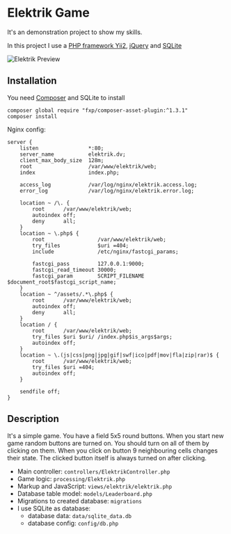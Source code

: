 Elektrik Game
============================

It's an demonstration project to show my skills.

In this project I use a [PHP framework Yii2](https://www.yiiframework.com/), [jQuery](https://jquery.com/) and [SQLite](https://www.sqlite.org/index.html)


![Elektrik Preview](https://repository-images.githubusercontent.com/107301853/549b9700-3dd6-11ea-986f-78dedc09b0a4)


Installation
------------

You need [Composer](https://getcomposer.org/download/) and SQLite to install

~~~
composer global require "fxp/composer-asset-plugin:^1.3.1"
composer install
~~~

Nginx config:

~~~
server {
    listen                *:80;
    server_name           elektrik.dv;
    client_max_body_size  128m;
    root                  /var/www/elektrik/web;
    index                 index.php;
    
    access_log            /var/log/nginx/elektrik.access.log;
    error_log             /var/log/nginx/elektrik.error.log;
    
    location ~ /\. {
        root      /var/www/elektrik/web;
        autoindex off;
        deny      all;
    }
    location ~ \.php$ {
        root                 /var/www/elektrik/web;
        try_files            $uri =404;
        include              /etc/nginx/fastcgi_params;
        
        fastcgi_pass         127.0.0.1:9000;
        fastcgi_read_timeout 30000;
        fastcgi_param        SCRIPT_FILENAME $document_root$fastcgi_script_name;
    }
    location ~ ^/assets/.*\.php$ {
        root      /var/www/elektrik/web;
        autoindex off;
        deny      all;
    }
    location / {
        root      /var/www/elektrik/web;
        try_files $uri $uri/ /index.php$is_args$args;
        autoindex off;
    }
    location ~ \.(js|css|png|jpg|gif|swf|ico|pdf|mov|fla|zip|rar)$ {
        root      /var/www/elektrik/web;
        try_files $uri =404;
        autoindex off;
    }
    
    sendfile off;
}
~~~

Description
-------

It's a simple game. You have a field 5x5 round buttons. When you start new game random buttons are turned on. You should turn on all of them by clicking on them. When you click on button 9 neighbouring cells changes their state. The clicked button itself is always turned on after clicking.

- Main controller: `controllers/ElektrikController.php`
- Game logic: `processing/Elektrik.php`
- Markup and JavaScript: `views/elektrik/elektrik.php`
- Database table model: `models/Leaderboard.php`
- Migrations to created database: `migrations`
- I use SQLite as database:
    - database data: `data/sqlite_data.db`
    - database config: `config/db.php`
